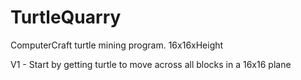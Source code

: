 # TurtleQuarry
ComputerCraft turtle mining program. 16x16xHeight

V1 - Start by getting turtle to move across all blocks in a 16x16 plane
